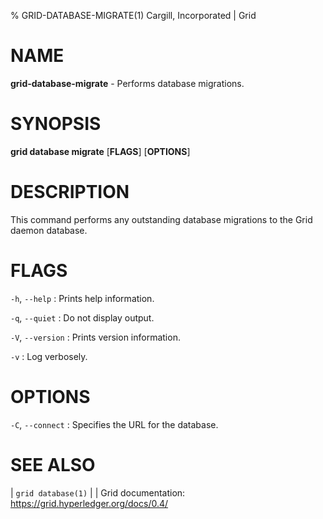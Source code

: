 % GRID-DATABASE-MIGRATE(1) Cargill, Incorporated | Grid
<!--
  Copyright 2022 Cargill Incorporated
  Licensed under Creative Commons Attribution 4.0 International License
  https://creativecommons.org/licenses/by/4.0/
-->

NAME
====

**grid-database-migrate** - Performs database migrations.

SYNOPSIS
========

**grid database migrate** \[**FLAGS**\] \[**OPTIONS**\]

DESCRIPTION
===========

This command performs any outstanding database migrations to the
Grid daemon database.

FLAGS
=====

`-h`, `--help`
: Prints help information.

`-q`, `--quiet`
: Do not display output.

`-V`, `--version`
: Prints version information.

`-v`
: Log verbosely.

OPTIONS
=======

`-C`, `--connect`
: Specifies the URL for the database.

SEE ALSO
========
| `grid database(1)`
|
| Grid documentation: https://grid.hyperledger.org/docs/0.4/
